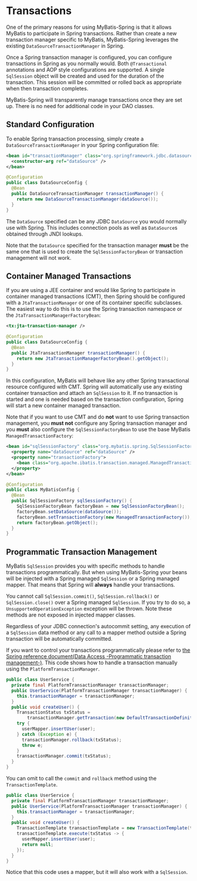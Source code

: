 <a name="Transactions"></a>
# Transactions

One of the primary reasons for using MyBatis-Spring is that it allows MyBatis to participate in Spring transactions.
Rather than create a new transaction manager specific to MyBatis,  MyBatis-Spring leverages the existing `DataSourceTransactionManager` in Spring.
      
Once a Spring transaction manager is configured, you can configure transactions in Spring as you normally would. Both `@Transactional` annotations and AOP style configurations are supported.
A single `SqlSession` object will be created and used for the duration of the transaction. This session will be committed or rolled back as appropriate when then transaction completes.

MyBatis-Spring will transparently manage transactions once they are set up. There is no need for additional code in your DAO classes.

<a name="configuration"></a>
## Standard Configuration

To enable Spring transaction processing, simply create a `DataSourceTransactionManager` in your Spring configuration file:

```xml
<bean id="transactionManager" class="org.springframework.jdbc.datasource.DataSourceTransactionManager">
  <constructor-arg ref="dataSource" />
</bean>
```

```java
@Configuration
public class DataSourceConfig {
  @Bean
  public DataSourceTransactionManager transactionManager() {
    return new DataSourceTransactionManager(dataSource());
  }
}
```

The `DataSource` specified can be any JDBC `DataSource` you would normally use with Spring. This includes connection pools as well as `DataSource`s obtained through JNDI lookups.

Note that the `DataSource` specified for the transaction manager **must** be the same one that is used to create the `SqlSessionFactoryBean` or transaction management will not work.

<a name="container"></a>
## Container Managed Transactions

If you are using a JEE container and would like Spring to participate in container managed transactions (CMT), then Spring should be configured with a `JtaTransactionManager` or one of its container specific subclasses.
The easiest way to do this is to use the Spring transaction namespace or the `JtaTransactionManagerFactoryBean`:

```xml
<tx:jta-transaction-manager />
```

```java
@Configuration
public class DataSourceConfig {
  @Bean
  public JtaTransactionManager transactionManager() {
    return new JtaTransactionManagerFactoryBean().getObject();
  }
}
```

In this configuration, MyBatis will behave like any other Spring transactional resource configured with CMT. Spring will automatically use any existing container transaction and attach an `SqlSession` to it.
If no transaction is started and one is needed based on the transaction configuration, Spring will start a new container managed transaction.

Note that if you want to use CMT and do **not** want to use Spring transaction management, you **must not** configure any Spring transaction manager and you **must** also configure the `SqlSessionFactoryBean` to use the base MyBatis `ManagedTransactionFactory`:

```xml
<bean id="sqlSessionFactory" class="org.mybatis.spring.SqlSessionFactoryBean">
  <property name="dataSource" ref="dataSource" />
  <property name="transactionFactory">
    <bean class="org.apache.ibatis.transaction.managed.ManagedTransactionFactory" />
  </property>
</bean>
```

```java
@Configuration
public class MyBatisConfig {
  @Bean
  public SqlSessionFactory sqlSessionFactory() {
    SqlSessionFactoryBean factoryBean = new SqlSessionFactoryBean();
    factoryBean.setDataSource(dataSource());
    factoryBean.setTransactionFactory(new ManagedTransactionFactory());
    return factoryBean.getObject();
  }
}
```

<a name="programmatic"></a>
## Programmatic Transaction Management

MyBatis `SqlSession` provides you with specific methods to handle transactions programmatically.
But when using MyBatis-Spring your beans will be injected with a Spring managed `SqlSession` or a Spring managed mapper. That means that Spring will **always** handle your transactions.

You cannot call `SqlSession.commit()`, `SqlSession.rollback()` or `SqlSession.close()` over a Spring managed `SqlSession`.
If you try to do so, a `UnsupportedOperationException` exception will be thrown. Note these methods are not exposed in injected mapper classes.

Regardless of your JDBC connection's autocommit setting, any execution of a `SqlSession` data method or any call to a mapper method outside a Spring transaction will be automatically committed.

If you want to control your transactions programmatically please refer to [the Spring reference document(Data Access -Programmatic transaction management-)](https://docs.spring.io/spring/docs/current/spring-framework-reference/data-access.html#transaction-programmatic). This code shows how to handle a transaction manually using the `PlatformTransactionManager`.

```java
public class UserService {
  private final PlatformTransactionManager transactionManager;
  public UserService(PlatformTransactionManager transactionManager) {
    this.transactionManager = transactionManager;
  }
  public void createUser() {
    TransactionStatus txStatus =
        transactionManager.getTransaction(new DefaultTransactionDefinition());
    try {
      userMapper.insertUser(user);
    } catch (Exception e) {
      transactionManager.rollback(txStatus);
      throw e;
    }
    transactionManager.commit(txStatus);
  }
}
```

You can omit to call the `commit` and `rollback` method using the `TransactionTemplate`.

```java
public class UserService {
  private final PlatformTransactionManager transactionManager;
  public UserService(PlatformTransactionManager transactionManager) {
    this.transactionManager = transactionManager;
  }
  public void createUser() {
    TransactionTemplate transactionTemplate = new TransactionTemplate(transactionManager);
    transactionTemplate.execute(txStatus -> {
      userMapper.insertUser(user);
      return null;
    });
  }
}
```

Notice that this code uses a mapper, but it will also work with a `SqlSession`.
